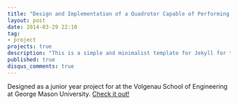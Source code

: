 ```yaml
---
title: "Design and Implementation of a Quadrotor Capable of Performing Autonomous Search and Rescue Missions"
layout: post
date: 2014-03-29 22:10
tag:
- project
projects: true
description: "This is a simple and minimalist template for Jekyll for those who likes to eat noodles."
published: true
disqus_comments: true
---
```


Designed as a junior year project for at the Volgenau School of Engineering at George Mason University. [Check it out!](https://github.com/mstfbl/SuperCoolDrone/)

<div class="breaker"></div>
